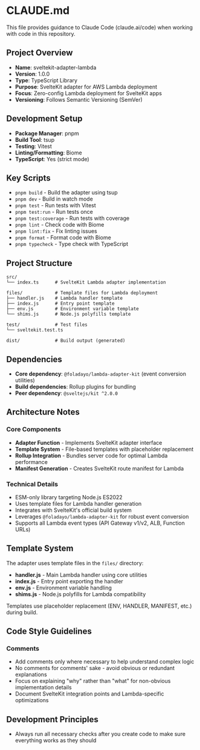 # CLAUDE.md

This file provides guidance to Claude Code (claude.ai/code) when working with code in this repository.

## Project Overview

- **Name**: sveltekit-adapter-lambda  
- **Version**: 1.0.0
- **Type**: TypeScript Library
- **Purpose**: SvelteKit adapter for AWS Lambda deployment
- **Focus**: Zero-config Lambda deployment for SvelteKit apps
- **Versioning**: Follows Semantic Versioning (SemVer)

## Development Setup

- **Package Manager**: pnpm
- **Build Tool**: tsup
- **Testing**: Vitest
- **Linting/Formatting**: Biome
- **TypeScript**: Yes (strict mode)

## Key Scripts

- `pnpm build` - Build the adapter using tsup
- `pnpm dev` - Build in watch mode
- `pnpm test` - Run tests with Vitest
- `pnpm test:run` - Run tests once
- `pnpm test:coverage` - Run tests with coverage
- `pnpm lint` - Check code with Biome
- `pnpm lint:fix` - Fix linting issues
- `pnpm format` - Format code with Biome
- `pnpm typecheck` - Type check with TypeScript

## Project Structure

```
src/
└── index.ts      # SvelteKit Lambda adapter implementation

files/            # Template files for Lambda deployment
├── handler.js    # Lambda handler template
├── index.js      # Entry point template
├── env.js        # Environment variable template
└── shims.js      # Node.js polyfills template

test/             # Test files
└── sveltekit.test.ts

dist/             # Build output (generated)
```

## Dependencies

- **Core dependency**: `@foladayo/lambda-adapter-kit` (event conversion utilities)
- **Build dependencies**: Rollup plugins for bundling
- **Peer dependency**: `@sveltejs/kit ^2.0.0`

## Architecture Notes

### Core Components

- **Adapter Function** - Implements SvelteKit adapter interface
- **Template System** - File-based templates with placeholder replacement
- **Rollup Integration** - Bundles server code for optimal Lambda performance
- **Manifest Generation** - Creates SvelteKit route manifest for Lambda

### Technical Details

- ESM-only library targeting Node.js ES2022
- Uses template files for Lambda handler generation
- Integrates with SvelteKit's official build system
- Leverages `@foladayo/lambda-adapter-kit` for robust event conversion
- Supports all Lambda event types (API Gateway v1/v2, ALB, Function URLs)

## Template System

The adapter uses template files in the `files/` directory:

- **handler.js** - Main Lambda handler using core utilities
- **index.js** - Entry point exporting the handler
- **env.js** - Environment variable handling
- **shims.js** - Node.js polyfills for Lambda compatibility

Templates use placeholder replacement (ENV, HANDLER, MANIFEST, etc.) during build.

## Code Style Guidelines

### Comments

- Add comments only where necessary to help understand complex logic
- No comments for comments' sake - avoid obvious or redundant explanations
- Focus on explaining "why" rather than "what" for non-obvious implementation details
- Document SvelteKit integration points and Lambda-specific optimizations

## Development Principles

- Always run all necessary checks after you create code to make sure everything works as they should